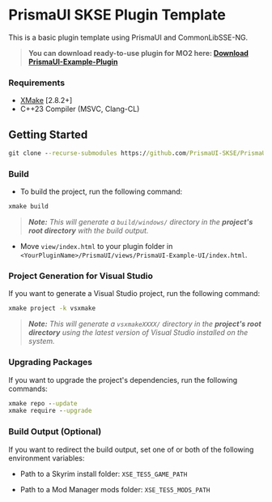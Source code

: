 # PrismaUI SKSE Plugin Template

This is a basic plugin template using PrismaUI and CommonLibSSE-NG.

> **You can download ready-to-use plugin for MO2 here: [Download PrismaUI-Example-Plugin](https://github.com/PrismaUI-SKSE/PrismaUI-Wiki/releases)**

### Requirements
* [XMake](https://xmake.io) [2.8.2+]
* C++23 Compiler (MSVC, Clang-CL)

## Getting Started
```bat
git clone --recurse-submodules https://github.com/PrismaUI-SKSE/PrismaUI-Example-Plugin.git
```

### Build
- To build the project, run the following command:
```bat
xmake build
```
> ***Note:*** *This will generate a `build/windows/` directory in the **project's root directory** with the build output.*

- Move `view/index.html` to your plugin folder in `<YourPluginName>/PrismaUI/views/PrismaUI-Example-UI/index.html`.

### Project Generation for Visual Studio
If you want to generate a Visual Studio project, run the following command:
```bat
xmake project -k vsxmake
```

> ***Note:*** *This will generate a `vsxmakeXXXX/` directory in the **project's root directory** using the latest version of Visual Studio installed on the system.*

### Upgrading Packages
If you want to upgrade the project's dependencies, run the following commands:
```bat
xmake repo --update
xmake require --upgrade
```

### Build Output (Optional)
If you want to redirect the build output, set one of or both of the following environment variables:

- Path to a Skyrim install folder: `XSE_TES5_GAME_PATH`

- Path to a Mod Manager mods folder: `XSE_TES5_MODS_PATH`
